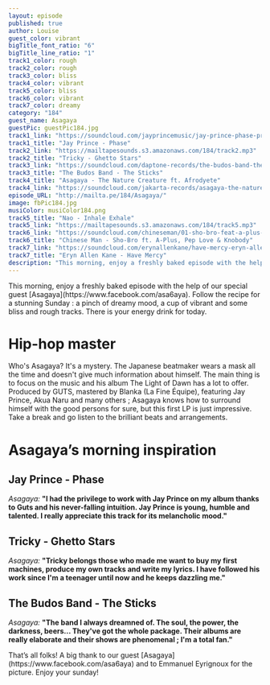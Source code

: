 ```yaml
---
layout: episode
published: true
author: Louise
guest_color: vibrant
bigTitle_font_ratio: "6"
bigTitle_line_ratio: "1"
track1_color: rough
track2_color: rough
track3_color: bliss
track4_color: vibrant
track5_color: bliss
track6_color: vibrant
track7_color: dreamy
category: "184"
guest_name: Asagaya
guestPic: guestPic184.jpg
track1_link: "https://soundcloud.com/jayprincemusic/jay-prince-phase-prod-pigeon"
track1_title: "Jay Prince - Phase"
track2_link: "https://mailtapesounds.s3.amazonaws.com/184/track2.mp3"
track2_title: "Tricky - Ghetto Stars"
track3_link: "https://soundcloud.com/daptone-records/the-budos-band-the-sticks"
track3_title: "The Budos Band - The Sticks"
track4_title: "Asagaya - The Nature Creature ft. Afrodyete"
track4_link: "https://soundcloud.com/jakarta-records/asagaya-the-nature-creature-feat-afrodyete-of-breakestra-produced-by-guts"
episode_URL: "http://mailta.pe/184/Asagaya/"
image: fbPic184.jpg
musiColor: musiColor184.png
track5_title: "Nao - Inhale Exhale"
track5_link: "https://mailtapesounds.s3.amazonaws.com/184/track5.mp3"
track6_link: "https://soundcloud.com/chineseman/01-sho-bro-feat-a-plus-pep"
track6_title: "Chinese Man - Sho-Bro ft. A-Plus, Pep Love & Knobody"
track7_link: "https://soundcloud.com/erynallenkane/have-mercy-eryn-allen-kane"
track7_title: "Eryn Allen Kane - Have Mercy"
description: "This morning, enjoy a freshly baked episode with the help of our special guest Asagaya."
---
```


<p id="introduction">This morning, enjoy a freshly baked episode with the help of our special guest [Asagaya](https://www.facebook.com/asa6aya). Follow the recipe for a stunning Sunday : a pinch of dreamy mood, a cup of vibrant and some bliss and rough tracks. There is your energy drink for today.</p>
 
# Hip-hop master

Who's Asagaya? It's a mystery. The Japanese beatmaker wears a mask all the time and doesn't give much information about himself. The main thing is to focus on the music and his album The Light of Dawn has a lot to offer. Produced by GUTS, mastered by Blanka (La Fine Équipe), featuring Jay Prince, Akua Naru and many others ; Asagaya knows how to surround himself with the good persons for sure, but this first LP is just impressive. Take a break and go listen to the brilliant beats and arrangements. 
 
# Asagaya’s morning inspiration
 
## Jay Prince - Phase
_Asagaya:_ **"**I had the privilege to work with Jay Prince on my album thanks to Guts and his never-falling intuition. Jay Prince is young, humble and talented. I really appreciate this track for its melancholic mood.**"**
 
## Tricky - Ghetto Stars
_Asagaya:_ **"**Tricky belongs those who made me want to buy my first machines, produce my own tracks and write my lyrics. 
I have followed his work since I'm a teenager until now and he keeps dazzling me.**"**
 
## The Budos Band - The Sticks
_Asagaya:_ **"**The band I always dreamned of. The soul, the power, the darkness, beers... They've got the whole package.
Their albums are really elaborate and their shows are phenomenal ; I'm a total fan.**"**
 
<p id="outroduction">
That’s all folks! A big thank to our guest [Asagaya](https://www.facebook.com/asa6aya) and to Emmanuel Eyrignoux for the picture. Enjoy your sunday!
</p>